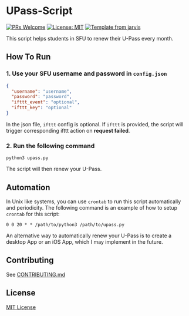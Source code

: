 # UPass-Script

[![PRs Welcome](https://img.shields.io/badge/PRs-welcome-brightgreen.svg?style=flat)](http://makeapullrequest.com)
[![License: MIT](https://img.shields.io/badge/License-MIT-blue.svg)](https://opensource.org/licenses/MIT)
[![Template from jarvis](https://img.shields.io/badge/Hi-Jarvis-ff69b4.svg)](https://github.com/Armour/Jarvis)

This script helps students in SFU to renew their U-Pass every month.

## How To Run

### 1. Use your SFU username and password in `config.json`

```json
{
  "username": "username",
  "password": "password",
  "ifttt_event": "optional",
  "ifttt_key": "optional"
}
```

In the json file, `ifttt` config is optional. If `ifttt` is provided, the script will trigger corresponding ifttt action on **request failed**.

### 2. Run the following command

```shell
python3 upass.py
```

The script will then renew your U-Pass.

## Automation

In Unix like systems, you can use `crontab` to run this script automatically and periodicity.
The following command is an example of how to setup `crontab` for this script:

```cron
0 0 20 * * /path/to/python3 /path/to/upass.py
```

An alternative way to automatically renew your U-Pass is to create a desktop App or an iOS App, which I may implement in the future.

## Contributing

See [CONTRIBUTING.md](https://github.com/Armour/UPass-Script/blob/master/.github/CONTRIBUTING.md)

## License

[MIT License](https://github.com/Armour/UPass-Script/blob/master/LICENSE)
